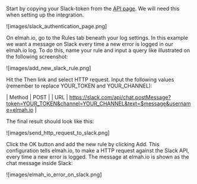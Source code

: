 Start by copying your Slack-token from the [API page](https://api.slack.com/web). We will need this when setting up the integration.![images/slack_authentication_page.png]On elmah.io, go to the Rules tab beneath your log settings. In this example we want a message on Slack every time a new error is logged in our elmah.io log. To do this, name your rule and input a query like illustrated on the following screenshot:![images/add_new_slack_rule.png]Hit the Then link and select HTTP request. Input the following values (remember to replace YOUR_TOKEN and YOUR_CHANNEL):| Method | POST || URL | https://slack.com/api/chat.postMessage?token=YOUR_TOKEN&channel=YOUR_CHANNEL&text=$message&username=elmah.io |The final result should look like this:![images/send_http_request_to_slack.png]Click the OK button and add the new rule by clicking Add. This configuration tells elmah.io, to make a HTTP request against the Slack API, every time a new error is logged. The message at elmah.io is shown as the chat message inside Slack:![images/elmah_io_error_on_slack.png]